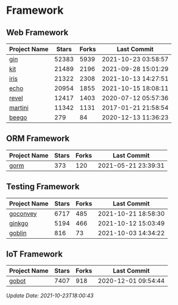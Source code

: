 # Framework

## Web Framework
| Project Name | Stars | Forks | Last Commit |
| ------------ | ----- | ----- | ----------- |
| [gin](https://github.com/gin-gonic/gin) | 52383 | 5939 | 2021-10-23 03:58:57 |
| [kit](https://github.com/go-kit/kit) | 21489 | 2196 | 2021-09-28 15:01:29 |
| [iris](https://github.com/kataras/iris) | 21322 | 2308 | 2021-10-13 14:27:51 |
| [echo](https://github.com/labstack/echo) | 20954 | 1855 | 2021-10-15 18:08:11 |
| [revel](https://github.com/revel/revel) | 12417 | 1403 | 2020-07-12 05:57:36 |
| [martini](https://github.com/go-martini/martini) | 11342 | 1131 | 2017-01-21 21:58:54 |
| [beego](https://github.com/astaxie/beego) | 279 | 84 | 2020-12-13 11:36:23 |

## ORM Framework
| Project Name | Stars | Forks | Last Commit |
| ------------ | ----- | ----- | ----------- |
| [gorm](https://github.com/jinzhu/gorm) | 373 | 120 | 2021-05-21 23:39:31 |

## Testing Framework
| Project Name | Stars | Forks | Last Commit |
| ------------ | ----- | ----- | ----------- |
| [goconvey](https://github.com/smartystreets/goconvey) | 6717 | 485 | 2021-10-21 18:58:30 |
| [ginkgo](https://github.com/onsi/ginkgo) | 5194 | 466 | 2021-10-12 15:03:49 |
| [goblin](https://github.com/franela/goblin) | 816 | 73 | 2021-10-03 14:34:22 |

## IoT Framework
| Project Name | Stars | Forks | Last Commit |
| ------------ | ----- | ----- | ----------- |
| [gobot](https://github.com/hybridgroup/gobot) | 7407 | 918 | 2020-12-01 09:54:44 |

*Update Date: 2021-10-23T18:00:43*